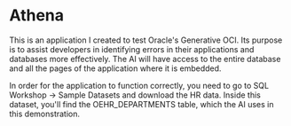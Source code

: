# Athena
This is an application I created to test Oracle's Generative OCI. Its purpose is to assist developers in identifying errors in their applications and databases more effectively. The AI will have access to the entire database and all the pages of the application where it is embedded.

In order for the application to function correctly, you need to go to SQL Workshop -> Sample Datasets and download the HR data. Inside this dataset, you'll find the OEHR_DEPARTMENTS table, which the AI uses in this demonstration.
